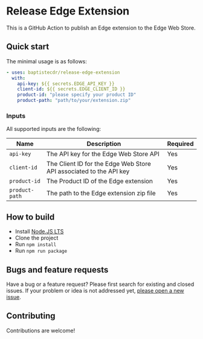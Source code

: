 # Release Edge Extension

This is a GitHub Action to publish an Edge extension to the Edge Web Store.

## Quick start

The minimal usage is as follows:

```yaml
- uses: baptistecdr/release-edge-extension
  with:
    api-key: ${{ secrets.EDGE_API_KEY }}
    client-id: ${{ secrets.EDGE_CLIENT_ID }}
    product-id: "please specify your product ID"
    product-path: "path/to/your/extension.zip"
```

### Inputs

All supported inputs are the following:

| Name           | Description                                                        | Required |
|----------------|--------------------------------------------------------------------|----------|
| `api-key`      | The API key for the Edge Web Store API                             | Yes      |
| `client-id`    | The Client ID for the Edge Web Store API associated to the API key | Yes      |
| `product-id`   | The Product ID of the Edge extension                               | Yes      |
| `product-path` | The path to the Edge extension zip file                            | Yes      |

## How to build

- Install [Node.JS LTS](https://nodejs.org/)
- Clone the project
- Run `npm install`
- Run `npm run package`

## Bugs and feature requests

Have a bug or a feature request? Please first search for existing and closed issues. If your problem or idea is not
addressed yet, [please open a new issue](https://github.com/baptistecdr/release-edge-extension/issues/new).

## Contributing

Contributions are welcome!
